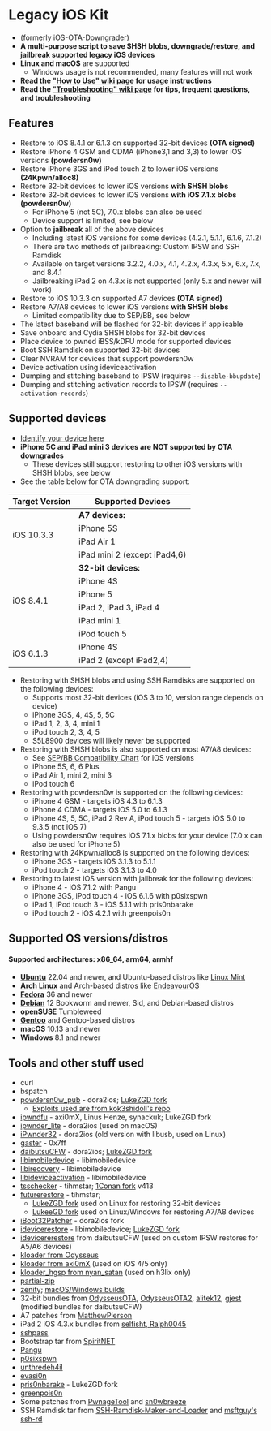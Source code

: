 # Legacy iOS Kit

- (formerly iOS-OTA-Downgrader)
- **A multi-purpose script to save SHSH blobs, downgrade/restore, and jailbreak supported legacy iOS devices**
- **Linux and macOS** are supported
    - Windows usage is not recommended, many features will not work
- **Read the ["How to Use" wiki page](https://github.com/LukeZGD/Legacy-iOS-Kit/wiki/How-to-Use) for usage instructions**
- **Read the ["Troubleshooting" wiki page](https://github.com/LukeZGD/Legacy-iOS-Kit/wiki/Troubleshooting) for tips, frequent questions, and troubleshooting**

## Features
- Restore to iOS 8.4.1 or 6.1.3 on supported 32-bit devices **(OTA signed)**
- Restore iPhone 4 GSM and CDMA (iPhone3,1 and 3,3) to lower iOS versions **(powdersn0w)**
- Restore iPhone 3GS and iPod touch 2 to lower iOS versions **(24Kpwn/alloc8)**
- Restore 32-bit devices to lower iOS versions **with SHSH blobs**
- Restore 32-bit devices to lower iOS versions **with iOS 7.1.x blobs (powdersn0w)**
    - For iPhone 5 (not 5C), 7.0.x blobs can also be used
    - Device support is limited, see below
- Option to **jailbreak** all of the above devices
    - Including latest iOS versions for some devices (4.2.1, 5.1.1, 6.1.6, 7.1.2)
    - There are two methods of jailbreaking: Custom IPSW and SSH Ramdisk
    - Available on target versions 3.2.2, 4.0.x, 4.1, 4.2.x, 4.3.x, 5.x, 6.x, 7.x, and 8.4.1
    - Jailbreaking iPad 2 on 4.3.x is not supported (only 5.x and newer will work)
- Restore to iOS 10.3.3 on supported A7 devices **(OTA signed)**
- Restore A7/A8 devices to lower iOS versions **with SHSH blobs**
    - Limited compatibility due to SEP/BB, see below
- The latest baseband will be flashed for 32-bit devices if applicable
- Save onboard and Cydia SHSH blobs for 32-bit devices
- Place device to pwned iBSS/kDFU mode for supported devices
- Boot SSH Ramdisk on supported 32-bit devices
- Clear NVRAM for devices that support powdersn0w
- Device activation using ideviceactivation
- Dumping and stitching baseband to IPSW (requires `--disable-bbupdate`)
- Dumping and stitching activation records to IPSW (requires `--activation-records`)

## Supported devices
- [Identify your device here](https://ipsw.me/device-finder)
- **iPhone 5C and iPad mini 3 devices are NOT supported by OTA downgrades**
    - These devices still support restoring to other iOS versions with SHSH blobs, see below
- See the table below for OTA downgrading support:

<table>
    <thead>
        <tr>
            <th>Target Version</th>
            <th>Supported Devices</th>
        </tr>
    </thead>
    <tbody>
        <tr>
            <td rowspan=4>iOS 10.3.3</td>
            <td><b>A7 devices:</b></td>
        </tr>
        <tr><td>iPhone 5S</td></tr>
        <tr><td>iPad Air 1</td></tr>
        <tr><td>iPad mini 2 (except iPad4,6)</td></tr>
        <tr>
            <td rowspan=6>iOS 8.4.1</td>
            <td><b>32-bit devices:</b></td>
        </tr>
        <tr><td>iPhone 4S</td></tr>
        <tr><td>iPhone 5</td></tr>
        <tr><td>iPad 2, iPad 3, iPad 4</td></tr>
        <tr><td>iPad mini 1</td></tr>
        <tr><td>iPod touch 5</td></tr>
        <tr>
            <td rowspan=2>iOS 6.1.3</td>
            <td>iPhone 4S</td>
        </tr>
        <tr><td>iPad 2 (except iPad2,4)</td></tr>
    </tbody>
</table>

- Restoring with SHSH blobs and using SSH Ramdisks are supported on the following devices:
    - Supports most 32-bit devices (iOS 3 to 10, version range depends on device)
    - iPhone 3GS, 4, 4S, 5, 5C
    - iPad 1, 2, 3, 4, mini 1
    - iPod touch 2, 3, 4, 5
    - S5L8900 devices will likely never be supported
- Restoring with SHSH blobs is also supported on most A7/A8 devices:
    - See [SEP/BB Compatibility Chart](https://docs.google.com/spreadsheets/d/1Mb1UNm6g3yvdQD67M413GYSaJ4uoNhLgpkc7YKi3LBs/edit#gid=1191207636) for iOS versions
    - iPhone 5S, 6, 6 Plus
    - iPad Air 1, mini 2, mini 3
    - iPod touch 6
- Restoring with powdersn0w is supported on the following devices:
    - iPhone 4 GSM - targets iOS 4.3 to 6.1.3
    - iPhone 4 CDMA - targets iOS 5.0 to 6.1.3
    - iPhone 4S, 5, 5C, iPad 2 Rev A, iPod touch 5 - targets iOS 5.0 to 9.3.5 (not iOS 7)
    - Using powdersn0w requires iOS 7.1.x blobs for your device (7.0.x can also be used for iPhone 5)
- Restoring with 24Kpwn/alloc8 is supported on the following devices:
    - iPhone 3GS - targets iOS 3.1.3 to 5.1.1
    - iPod touch 2 - targets iOS 3.1.3 to 4.0
- Restoring to latest iOS version with jailbreak for the following devices:
    - iPhone 4 - iOS 7.1.2 with Pangu
    - iPhone 3GS, iPod touch 4 - iOS 6.1.6 with p0sixspwn
    - iPad 1, iPod touch 3 - iOS 5.1.1 with pris0nbarake
    - iPod touch 2 - iOS 4.2.1 with greenpois0n

## Supported OS versions/distros

#### Supported architectures: x86_64, arm64, armhf

- [**Ubuntu**](https://ubuntu.com/) 22.04 and newer, and Ubuntu-based distros like [Linux Mint](https://www.linuxmint.com/)
- [**Arch Linux**](https://www.archlinux.org/) and Arch-based distros like [EndeavourOS](https://endeavouros.com/)
- [**Fedora**](https://getfedora.org/) 36 and newer
- [**Debian**](https://www.debian.org/) 12 Bookworm and newer, Sid, and Debian-based distros
- [**openSUSE**](https://www.opensuse.org/) Tumbleweed
- [**Gentoo**](https://www.gentoo.org/) and Gentoo-based distros
- **macOS** 10.13 and newer
- **Windows** 8.1 and newer

## Tools and other stuff used
- curl
- bspatch
- [powdersn0w_pub](https://github.com/dora2-iOS/powdersn0w_pub) - dora2ios; [LukeZGD fork](https://github.com/LukeZGD/powdersn0w_pub)
    - [Exploits used are from kok3shidoll's repo](https://github.com/kok3shidoll/untitled)
- [ipwndfu](https://github.com/LukeZGD/ipwndfu) - axi0mX, Linus Henze, synackuk; LukeZGD fork
- [ipwnder_lite](https://github.com/dora2-iOS/ipwnder_lite/tree/7265a06d184e433989db640d5e83ea58d5862609) - dora2ios (used on macOS)
- [iPwnder32](https://github.com/dora2-iOS/iPwnder32/tree/243ea5c6d1bd15f8bdd0b3a1ff4a7729bc14bac4) - dora2ios (old version with libusb, used on Linux)
- [gaster](https://github.com/0x7ff/gaster/) - 0x7ff
- [daibutsuCFW](https://github.com/dora2-iOS/daibutsuCFW) - dora2ios; [LukeZGD fork](https://github.com/LukeZGD/daibutsuCFW)
- [libimobiledevice](https://github.com/libimobiledevice/libimobiledevice) - libimobiledevice
- [libirecovery](https://github.com/libimobiledevice/libirecovery) - libimobiledevice
- [libideviceactivation](https://github.com/libimobiledevice/libideviceactivation) - libimobiledevice
- [tsschecker](https://github.com/tihmstar/tsschecker) - tihmstar; [1Conan fork](https://github.com/1Conan/tsschecker) v413
- [futurerestore](https://github.com/tihmstar/futurerestore) - tihmstar;
    - [LukeZGD fork](https://github.com/LukeZGD/futurerestore) used on Linux for restoring 32-bit devices
    - [LukeeGD fork](https://github.com/LukeeGD/futurerestore) used on Linux/Windows for restoring A7/A8 devices
- [iBoot32Patcher](https://github.com/dora2-iOS/iBoot32Patcher/) - dora2ios fork
- [idevicerestore](https://github.com/libimobiledevice/idevicerestore) - libimobiledevice; [LukeZGD fork](https://github.com/LukeZGD/idevicerestore)
- [idevicererestore](https://github.com/LukeZGD/daibutsuCFW/tree/main/src/idevicererestore) from daibutsuCFW (used on custom IPSW restores for A5/A6 devices)
- [kloader from Odysseus](https://www.youtube.com/watch?v=fh0tB6fp0Sc)
- [kloader from axi0mX](https://github.com/axi0mX/ios-kexec-utils/blob/master/kloader) (used on iOS 4/5 only)
- [kloader_hgsp from nyan_satan](https://twitter.com/nyan_satan/status/945203180522045440) (used on h3lix only)
- [partial-zip](https://github.com/matteyeux/partial-zip)
- [zenity](https://github.com/GNOME/zenity); [macOS/Windows builds](https://github.com/ncruces/zenity)
- 32-bit bundles from [OdysseusOTA](https://www.youtube.com/watch?v=Wo7mGdMcjxw), [OdysseusOTA2](https://www.youtube.com/watch?v=fh0tB6fp0Sc), [alitek12](https://www.mediafire.com/folder/b1z64roy512wd/FirmwareBundles), [gjest](https://www.reddit.com/r/jailbreak/comments/6yrzzj/release_firmware_bundles_for_ios_841_ipad21234567/) (modified bundles for daibutsuCFW)
- A7 patches from [MatthewPierson](https://github.com/MatthewPierson/iPhone-5s-OTA-Downgrade-Patches)
- iPad 2 iOS 4.3.x bundles from [selfisht, Ralph0045](https://www.reddit.com/r/LegacyJailbreak/comments/1172ulo/release_ios_4_ipad_2_odysseus_firmware_bundles/)
- [sshpass](https://sourceforge.net/project/sshpass)
- Bootstrap tar from [SpiritNET](https://invoxiplaygames.uk/projects/spiritnet/)
- [Pangu](https://www.theiphonewiki.com/wiki/Pangu)
- [p0sixspwn](https://www.theiphonewiki.com/wiki/p0sixspwn)
- [unthredeh4il](https://www.theiphonewiki.com/wiki/Unthredera1n#unthredeh4il)
- [evasi0n](https://www.theiphonewiki.com/wiki/Evasi0n)
- [pris0nbarake](https://github.com/LukeZGD/pris0nbarake) - LukeZGD fork
- [greenpois0n](https://github.com/OpenJailbreak/greenpois0n/tree/0f1eac8e748abb200fc36969e616aaad009f7ebf)
- Some patches from [PwnageTool](https://www.theiphonewiki.com/wiki/PwnageTool) and [sn0wbreeze](https://www.theiphonewiki.com/wiki/sn0wbreeze)
- SSH Ramdisk tar from [SSH-Ramdisk-Maker-and-Loader](https://github.com/Ralph0045/SSH-Ramdisk-Maker-and-Loader) and [msftguy's ssh-rd](https://github.com/msftguy/ssh-rd)
